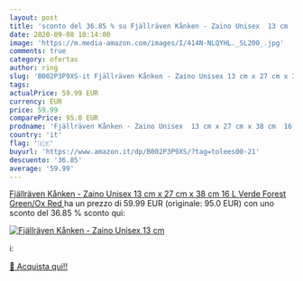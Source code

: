 ```yaml
---
layout: post
title: 'sconto del 36.85 % su Fjällräven Kånken - Zaino Unisex  13 cm   '
date: 2020-09-08 10:14:00
image: 'https://m.media-amazon.com/images/I/414N-NLQYHL._SL200_.jpg'
comments: true
category: ofertas
author: ring
slug: 'B002P3P9XS-it Fjällräven Kånken - Zaino Unisex 13 cm x 27 cm x 38 cm 16...'
tags: 
actualPrice: 59.99 EUR
currency: EUR
price: 59.99
comparePrice: 95.0 EUR
prodname: 'Fjällräven Kånken - Zaino Unisex  13 cm x 27 cm x 38 cm  16 L  Verde  Forest Green/Ox Red '
country: 'it'
flag: '🇮🇹'
buyurl: 'https://www.amazon.it/dp/B002P3P9XS/?tag=tolees00-21'
descuento: '36.85'
average: '59.99'
---
```


[Fjällräven Kånken - Zaino Unisex  13 cm x 27 cm x 38 cm  16 L  Verde  Forest Green/Ox Red ](https://www.amazon.it/dp/B002P3P9XS/?tag=tolees00-21) ha un prezzo di 59.99 EUR (originale: 95.0 EUR) con uno sconto del 36.85 % sconto qui:

[![Fjällräven Kånken - Zaino Unisex  13 cm ](https://m.media-amazon.com/images/I/414N-NLQYHL._SL200_.jpg)](https://www.amazon.it/dp/B002P3P9XS/?tag=tolees00-21)

ℹ️:


[🛒 Acquista qui!!](https://www.amazon.it/dp/B002P3P9XS/?tag=tolees00-21)
